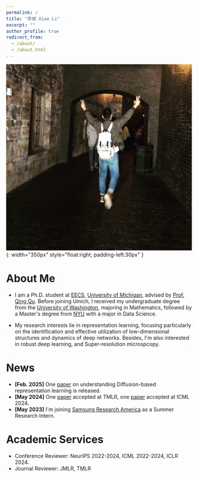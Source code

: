 ```yaml
---
permalink: /
title: "李虓 Xiao Li"
excerpt: ""
author_profile: true
redirect_from: 
  - /about/
  - /about.html
---
```


![myimg](https://github.com/Heimine/Heimine.github.io/blob/master/images/profile_photo.JPG?raw=true){: width="350px" style="float:right; padding-left:30px" }

# About Me        
* I am a Ph.D. student at [EECS](https://eecs.engin.umich.edu/), [University of Michigan](https://umich.edu/), advised by [Prof. Qing Qu](https://qingqu.engin.umich.edu/). Before joining Umich, I received my undergraduate degree from the [University of Washington](https://www.washington.edu/), majoring in Mathematics, followed by a Master's degree from [NYU](https://cds.nyu.edu/) with a major in Data Science.

* My research interests lie in representation learning, focusing particularly on the identification and effective utilization of low-dimensional structures and dynamics of deep networks. Besides, I'm also interested in robust deep learning, and Super-resolution microspcopy.

# News
* <b>\[Feb. 2025\]</b> One [paper](https://arxiv.org/abs/2502.05743) on understanding Diffusion-based representation learning is released.
* <b>\[May 2024\]</b> One [paper](https://openreview.net/forum?id=o8r84MzTQB) accepted at TMLR, one [paper](https://openreview.net/pdf/74d22c9d5f0de7996fc923e5d0e5128fbcd6ab1d.pdf) accepted at ICML 2024.
* <b>\[May 2023\]</b> I'm joining [Samsung Research America](https://sra.samsung.com/) as a Summer Research Intern.

# Academic Services
* Conference Reviewer: NeurIPS 2022-2024, ICML 2022-2024, ICLR 2024.
* Journal Reviewer: JMLR, TMLR

